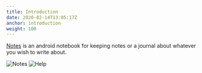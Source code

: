 ```yaml
---
title: Introduction
date: 2020-02-14T13:05:17Z
anchor: introduction
weight: 100
---
```


[Notes][1] is an android notebook for keeping notes or a journal about
whatever you wish to write about.

![Notes](images/Notes.png) ![Help](images/Notes-help.png)

 [1]: https://github.com/billthefarmer/notes
